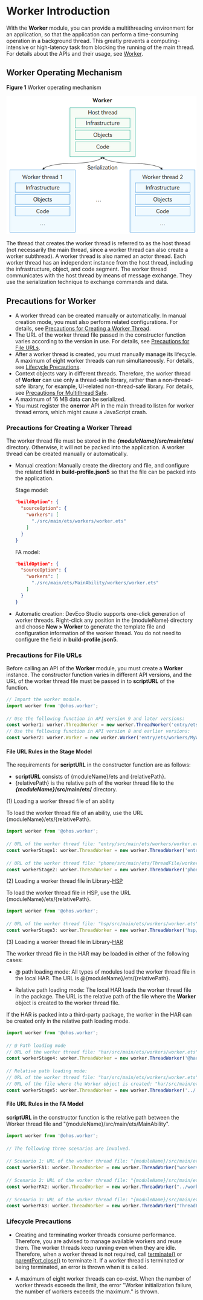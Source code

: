 # Worker Introduction

With the **Worker** module, you can provide a multithreading environment for an application, so that the application can perform a time-consuming operation in a background thread. This greatly prevents a computing-intensive or high-latency task from blocking the running of the main thread. For details about the APIs and their usage, see [Worker](../reference/apis-arkts/js-apis-worker.md).


## Worker Operating Mechanism

**Figure 1** Worker operating mechanism

![worker](figures/worker.png)

The thread that creates the worker thread is referred to as the host thread (not necessarily the main thread, since a worker thread can also create a worker subthread). A worker thread is also named an actor thread. Each worker thread has an independent instance from the host thread, including the infrastructure, object, and code segment. The worker thread communicates with the host thread by means of message exchange. They use the serialization technique to exchange commands and data.


## Precautions for Worker

- A worker thread can be created manually or automatically. In manual creation mode, you must also perform related configurations. For details, see [Precautions for Creating a Worker Thread](#precautions-for-creating-a-worker-thread).
- The URL of the worker thread file passed in the constructor function varies according to the version in use. For details, see [Precautions for File URLs](#precautions-for-file-urls).
- After a worker thread is created, you must manually manage its lifecycle. A maximum of eight worker threads can run simultaneously. For details, see [Lifecycle Precautions](#lifecycle-precautions).
- Context objects vary in different threads. Therefore, the worker thread of **Worker** can use only a thread-safe library, rather than a non-thread-safe library, for example, UI-related non-thread-safe library. For details, see [Precautions for Multithread Safe](multi-thread-safety.md).
- A maximum of 16 MB data can be serialized.
- You must register the **onerror** API in the main thread to listen for worker thread errors, which might cause a JavaScript crash.

### Precautions for Creating a Worker Thread

The worker thread file must be stored in the ***{moduleName}*/src/main/ets/** directory. Otherwise, it will not be packed into the application. A worker thread can be created manually or automatically.

- Manual creation: Manually create the directory and file, and configure the related field in **build-profile.json5** so that the file can be packed into the application.

  Stage model:

  ```json
  "buildOption": {
    "sourceOption": {
      "workers": [
        "./src/main/ets/workers/worker.ets"
      ]
    }
  }
  ```

  FA model:

  ```json
  "buildOption": {
    "sourceOption": {
      "workers": [
        "./src/main/ets/MainAbility/workers/worker.ets"
      ]
    }
  }
  ```

- Automatic creation: DevEco Studio supports one-click generation of worker threads. Right-click any position in the {moduleName} directory and choose **New > Worker** to generate the template file and configuration information of the worker thread. You do not need to configure the field in **build-profile.json5**.


### Precautions for File URLs

Before calling an API of the **Worker** module, you must create a **Worker** instance. The constructor function varies in different API versions, and the URL of the worker thread file must be passed in to **scriptURL** of the function.

```ts
// Import the worker module.
import worker from '@ohos.worker';

// Use the following function in API version 9 and later versions:
const worker1: worker.ThreadWorker = new worker.ThreadWorker('entry/ets/workers/MyWorker.ets');
// Use the following function in API version 8 and earlier versions:
const worker2: worker.Worker = new worker.Worker('entry/ets/workers/MyWorker.ets');
```

#### File URL Rules in the Stage Model

The requirements for **scriptURL** in the constructor function are as follows:

- **scriptURL** consists of {moduleName}/ets and {relativePath}.
- {relativePath} is the relative path of the worker thread file to the ***{moduleName}*/src/main/ets/** directory.

(1) Loading a worker thread file of an ability

To load the worker thread file of an ability, use the URL {moduleName}/ets/{relativePath}.

```ts
import worker from '@ohos.worker';

// URL of the worker thread file: "entry/src/main/ets/workers/worker.ets"
const workerStage1: worker.ThreadWorker = new worker.ThreadWorker('entry/ets/workers/worker.ets');

// URL of the worker thread file: "phone/src/main/ets/ThreadFile/workers/worker.ets"
const workerStage2: worker.ThreadWorker = new worker.ThreadWorker('phone/ets/ThreadFile/workers/worker.ets');
```

(2) Loading a worker thread file in Library-[HSP](../quick-start/in-app-hsp.md)

To load the worker thread file in HSP, use the URL {moduleName}/ets/{relativePath}.

```ts
import worker from '@ohos.worker';

// URL of the worker thread file: "hsp/src/main/ets/workers/worker.ets"
const workerStage3: worker.ThreadWorker = new worker.ThreadWorker('hsp/ets/workers/worker.ets');
```

(3) Loading a worker thread file in Library-[HAR](../quick-start/har-package.md)

The worker thread file in the HAR may be loaded in either of the following cases:

- @ path loading mode: All types of modules load the worker thread file in the local HAR. The URL is @{moduleName}/ets/{relativePath}.

- Relative path loading mode: The local HAR loads the worker thread file in the package. The URL is the relative path of the file where the **Worker** object is created to the worker thread file.

If the HAR is packed into a third-party package, the worker in the HAR can be created only in the relative path loading mode.

```ts
import worker from '@ohos.worker';

// @ Path loading mode
// URL of the worker thread file: "har/src/main/ets/workers/worker.ets"
const workerStage4: worker.ThreadWorker = new worker.ThreadWorker('@har/ets/workers/worker.ets');

// Relative path loading mode:
// URL of the worker thread file: "har/src/main/ets/workers/worker.ets"
// URL of the file where the Worker object is created: "har/src/main/ets/components/mainpage/MainPage.ets"
const workerStage5: worker.ThreadWorker = new worker.ThreadWorker('../../workers/worker.ets');
```

#### File URL Rules in the FA Model

**scriptURL** in the constructor function is the relative path between the Worker thread file and "{moduleName}/src/main/ets/MainAbility".

```ts
import worker from '@ohos.worker';

// The following three scenarios are involved.

// Scenario 1: URL of the worker thread file: "{moduleName}/src/main/ets/MainAbility/workers/worker.ets"
const workerFA1: worker.ThreadWorker = new worker.ThreadWorker("workers/worker.ets", {name:"first worker in FA model"});

// Scenario 2: URL of the worker thread file: "{moduleName}/src/main/ets/workers/worker.ets"
const workerFA2: worker.ThreadWorker = new worker.ThreadWorker("../workers/worker.ets");

// Scenario 3: URL of the worker thread file: "{moduleName}/src/main/ets/MainAbility/ThreadFile/workers/worker.ets"
const workerFA3: worker.ThreadWorker = new worker.ThreadWorker("ThreadFile/workers/worker.ets");
```



### Lifecycle Precautions

- Creating and terminating worker threads consume performance. Therefore, you are advised to manage available workers and reuse them. The worker threads keep running even when they are idle. Therefore, when a worker thread is not required, call [terminate()](../reference/apis-arkts/js-apis-worker.md#terminate9) or [parentPort.close()](../reference/apis-arkts/js-apis-worker.md#close9) to terminate it. If a worker thread is terminated or being terminated, an error is thrown when it is called.


- A maximum of eight worker threads can co-exist. When the number of worker threads exceeds the limit, the error "Worker initialization failure, the number of workers exceeds the maximum." is thrown.
